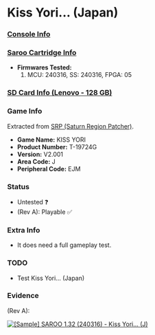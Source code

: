 # Kiss Yori... (Japan)

### [Console Info](../../../../../Info/Consoles/VA13/README.md)

### [Saroo Cartridge Info](../../../../../Info/Cartridges/RetroGameParadiseStore/1.32F/README.md)

- <b>Firmwares Tested:</b>
  1. MCU: 240316, SS: 240316, FPGA: 05

### [SD Card Info (Lenovo - 128 GB)](../../../../../Info/SdCards/Lenovo/128GB/fat32/README.md)

### Game Info

Extracted from [SRP (Saturn Region Patcher)](https://segaxtreme.net/resources/saturn-region-patcher.81/download).

- <b>Game Name:</b> KISS YORI
- <b>Product Number:</b> T-19724G
- <b>Version:</b> V2.001
- <b>Area Code:</b> J
- <b>Peripheral Code:</b> EJM

### Status

- Untested :question:
- (Rev A): Playable :white_check_mark:

### Extra Info

- It does need a full gameplay test.

### TODO

- Test Kiss Yori... (Japan)

### Evidence

(Rev A):

[![[Sample] SAROO 1.32 (240316) - Kiss Yori... (J)](https://img.youtube.com/vi/chuCZJETbOw/0.jpg)](https://www.youtube.com/watch?v=chuCZJETbOw)
